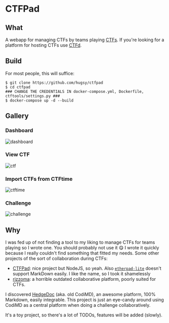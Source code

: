 # CTFPad

## What

A webapp for managing CTFs by teams playing [CTFs](https://en.wikipedia.org/wiki/Wargame_(hacking)). If you're looking for a platform for hosting CTFs use [CTFd](https://ctfd.io).




## Build


For most people, this will suffice:

```
$ git clone https://github.com/hugsy/ctfpad
$ cd ctfpad
### CHANGE THE CREDENTIALS IN docker-compose.yml, Dockerfile, ctftools/settings.py ###
$ docker-compose up -d --build
```


## Gallery

### Dashboard

![dashboard](https://i.imgur.com/4vnCKPo.png)

### View CTF

![ctf](https://i.imgur.com/3XPxnwB.png)

### Import CTFs from CTFtime

![ctftime](https://i.imgur.com/DFzD5lA.png)

### Challenge

![challenge](https://i.imgur.com/nz2ob76.png)

## Why

I was fed up of not finding a tool to my liking to manage CTFs for teams playing so I wrote one. You should probably not use it 😋 I wrote it quickly because I really couldn't find something that fitted my needs. Some other projects of the sort of collaboration during CTFs:

 - [CTFPad](https://github.com/StratumAuhuur/CTFPad): nice project but NodeJS, so yeah. Also  [`etherpad-lite`](https://yopad.eu) doesn't support MarkDown easily. I like the name, so I took it shamelessly
 - [rizzoma](http://rizzoma.com/): a horrible outdated collaborative platform, poorly suited for CTFs.

I discovered [HedgeDoc](https://demo.hedgedoc.org/features?both) (aka. old CodiMD), an awesome platform, 100% Markdown, easily integrable. This project is just an eye-candy around using CodiMD as a central platform when doing a challenge collaboratively.

It's a toy project, so there's a lot of TODOs, features will be added (slowly).
